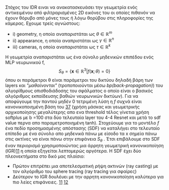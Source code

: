 
Στόχος του IDR  ειναι να ανακατασκευάσει την γεωμετρία ενός αντικειμένου από φιλτραρισμένες 2D εικόνες του οι οποίες πιθανόν να έχουν θόρυβο από μόνες τους ή λόγω θορύβου στις πληροφορίες της κάμερας. Εχουμε τρείς αγνώστους:
<br>

* i) geometry, η οποία αναπαριστάται ως $\theta \in \mathbb{R}^{m}$    
* ii) appearance, η οποία αναπριστάται ως $\gamma \in \mathbb{R}^{n}$   
* iii) cameras, η οποία αναπαριστάται ως $\tau \in \mathbb{R}^{k}$     

Η γεωμετρία αναπαριστάται ως ένα σύνολο μηδενικών επιπέδου ενός MLP νευρωνικού f, 
$$S_{\theta} = \{\textbf{x} \in\mathbb{R}^{3}  |  f(\textbf{x};\theta) = 0\}$$
 όπου οι παράμετροι θ είναι παράμετροι του δικτύου δηλαδή βάρη των layers και *"μαθαίνονται"* (τροποποιούνται μέσω *bp(back-propagation)*) του αλγορίθμους οπισθοδιάδοσης του σφάλματος ο οποίο είναι ο βασικός αλγόριθμος εκπαίδευσης βαθιών νευρωνικών δικτύων). Για να αποφύγουμε την παντού μηδέν 0 τετριμένη λύση η *f*  συχνά είναι κανονικοποιημένη βάση του [37](https://arxiv.org/pdf/1812.03828.pdf) 
 (χρήση μάσκας και γεωμετρικής αρχικοποίησης μεγαλύτερης απο ενα threshold τέλος γίνετια χρήση softplus με b =100 στα δύο τελευταία layer του 4-4 Resnet και μετά το sdf value περνα απο παραμετροποιημένη tanh).  Στοχεύουμε για το μοντέλο *f* ένα πεδίο προσημασμένης απόστασης (SDF) να καταλήγει στο τελευταίο επίπεδο με ένα σύνολο απο μηδενικά πάνω με είσοδο τα  x σημεία πάνω στις ακτίνες να είναι πάνω στην επιφάνεια *$S_{\theta}$* . Έτσι επιβάλουμε στο SDF έναν περιορισμό χρησιμοποιώντας μια άρρητη γεωμετρική κανονικοποίηση (IGR)[11](https://arxiv.org/abs/2002.10099) η οποία εξηγείται λεπτομερώς αργότερα. Η SDF έχει δύο πλεονεκτήματα στο δικό μας πλαίσιο:
 *  Πρώτον επιτρέπει μια αποτελεσματική ρήψη ακτινών (ray casting) με τον αλγόριθμο του sphere tracing (ray tracing για σφαίρες)
 * Δεύτερον το IGR δουλέυει με την αρρητη κανονικοποίηση καλύτερα για πιο λείες επιφάνειες. [11](https://arxiv.org/abs/2002.10099) [12](https://www.researchgate.net/publication/2792108_Sphere_Tracing_A_Geometric_Method_for_the_Antialiased_Ray_Tracing_of_Implicit_Surfaces)

### 

